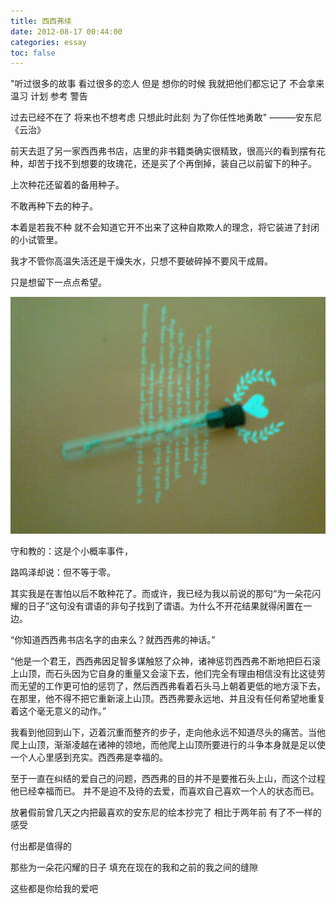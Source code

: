 ```yaml
---
title: 西西弗续
date: 2012-08-17 00:44:00
categories: essay
toc: false
---
```


"听过很多的故事 看过很多的恋人 但是 想你的时候 我就把他们都忘记了 不会拿来温习 计划 参考 警告

过去已经不在了 将来也不想考虑 只想此时此刻 为了你任性地勇敢" ———安东尼《云治》

<!-- more -->

前天去逛了另一家西西弗书店，店里的非书籍类确实很精致，很高兴的看到摆有花种，却苦于找不到想要的玫瑰花，还是买了个再倒掉，装自己以前留下的种子。

上次种花还留着的备用种子。

不敢再种下去的种子。

本着是若我不种 就不会知道它开不出来了这种自欺欺人的理念，将它装进了封闭的小试管里。

我才不管你高温失活还是干燥失水，只想不要破碎掉不要风干成屑。

只是想留下一点点希望。

![](https://raw.githubusercontent.com/yvonshong/picbed/master/psbhana.jpg)

守和教的：这是个小概率事件，

路鸣泽却说：但不等于零。

其实我是在害怕以后不敢种花了。而或许，我已经为我以前说的那句“为一朵花闪耀的日子”这句没有谓语的非句子找到了谓语。为什么不开花结果就得闲置在一边。

“你知道西西弗书店名字的由来么？就西西弗的神话。”

“他是一个君王，西西弗因足智多谋触怒了众神，诸神惩罚西西弗不断地把巨石滚上山顶，而石头因为它自身的重量又会滚下去，他们完全有理由相信没有比这徒劳而无望的工作更可怕的惩罚了，然后西西弗看着石头马上朝着更低的地方滚下去，在那里，他不得不把它重新滚上山顶。西西弗要永远地、并且没有任何希望地重复着这个毫无意义的动作。”

我看到他回到山下，迈着沉重而整齐的步子，走向他永远不知道尽头的痛苦。当他爬上山顶，渐渐凌越在诸神的领地，而他爬上山顶所要进行的斗争本身就是足以使一个人心里感到充实。西西弗是幸福的。

至于一直在纠结的爱自己的问题，西西弗的目的并不是要推石头上山，而这个过程他已经幸福而已。
并不是迫不及待的去爱，而喜欢自己喜欢一个人的状态而已。

放暑假前曾几天之内把最喜欢的安东尼的绘本抄完了 相比于两年前 有了不一样的感受

付出都是值得的

那些为一朵花闪耀的日子 填充在现在的我和之前的我之间的缝隙 

这些都是你给我的爱吧